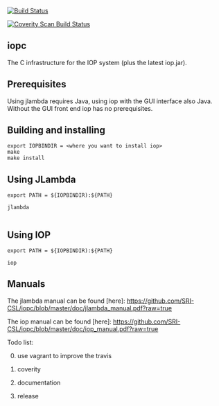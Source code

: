 
[![Build Status](https://travis-ci.org/SRI-CSL/iopc.svg?branch=master)](https://travis-ci.org/SRI-CSL/iopc)

[![Coverity Scan Build Status](https://scan.coverity.com/projects/5280/badge.svg)](https://scan.coverity.com/projects/5280)


## iopc


The C infrastructure for the IOP system (plus the latest iop.jar).

## Prerequisites

Using jlambda requires Java, using iop with the GUI interface also Java.
Without the GUI front end iop has no prerequisites.

## Building and installing 

```
export IOPBINDIR = <where you want to install iop>
make
make install
```

## Using JLambda

```
export PATH = ${IOPBINDIR):${PATH}

jlambda


```

## Using IOP 

```
export PATH = ${IOPBINDIR):${PATH}

iop

```

## Manuals

The jlambda manual can be found [here]:
https://github.com/SRI-CSL/iopc/blob/master/doc/jlambda_manual.pdf?raw=true

The iop manual can be found [here]:
https://github.com/SRI-CSL/iopc/blob/master/doc/iop_manual.pdf?raw=true



Todo list:

0.  use vagrant to improve the travis

1.  coverity

2.  documentation

3.  release







